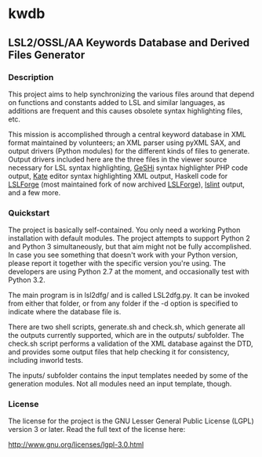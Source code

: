 # kwdb #

## LSL2/OSSL/AA Keywords Database and Derived Files Generator ##

### Description ###

This project aims to help synchronizing the various files around that depend on functions and constants added to LSL and similar languages, as additions are frequent and this causes obsolete syntax highlighting files, etc.

This mission is accomplished through a central keyword database in XML format maintained by volunteers; an XML parser using pyXML SAX, and output drivers (Python modules) for the different kinds of files to generate. Output drivers included here are the three files in the viewer source necessary for LSL syntax highlighting, [GeSHi](http://qbnz.com/highlighter/) syntax highlighter PHP code output, [Kate](http://kate-editor.org/) editor syntax highlighting XML output, Haskell code for [LSLForge](https://github.com/KoolLSL/lslforge) (most maintained fork of now archived [LSLForge](https://github.com/elnewfie/lslforge)), [lslint](https://github.com/pclewis/lslint) output, and a few more.

### Quickstart ###

The project is basically self-contained. You only need a working Python installation with default modules. The project attempts to support Python 2 and Python 3 simultaneously, but that aim might not be fully accomplished. In case you see something that doesn't work with your Python version, please report it together with the specific version you're using. The developers are using Python 2.7 at the moment, and occasionally test with Python 3.2.

The main program is in lsl2dfg/ and is called LSL2dfg.py. It can be invoked from either that folder, or from any folder if the -d option is specified to indicate where the database file is.

There are two shell scripts, generate.sh and check.sh, which generate all the outputs currently supported, which are in the outputs/ subfolder. The check.sh script performs a validation of the XML database against the DTD, and provides some output files that help checking it for consistency, including inworld tests.

The inputs/ subfolder contains the input templates needed by some of the generation modules. Not all modules need an input template, though.

### License ###

The license for the project is the GNU Lesser General Public License (LGPL) version 3 or later. Read the full text of the license here:

http://www.gnu.org/licenses/lgpl-3.0.html
